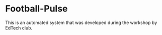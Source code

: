 # Football-Pulse
This is an automated system that was developed during the workshop by EdTech club.
